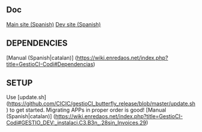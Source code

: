 Doc
----------------
[Main site (Spanish)](https://wiki.enredaos.net/index.php?title=GestioCI)
[Dev site (Spanish)](https://wiki.enredaos.net/index.php?title=GestioCI-Desarrollo)

DEPENDENCIES
------------------
[Manual (Spanish|catalan)] (https://wiki.enredaos.net/index.php?title=GestioCI-Codi#Dependencias)

SETUP
--------------------
Use 
[update.sh] (https://github.com/CICIC/gestioCI_butterfly_release/blob/master/update.sh) to get started. Migrating APPs in proper order is good!
[Manual (Spanish|catalan)] (https://wiki.enredaos.net/index.php?title=GestioCI-Codi#GESTIO_DEV:_instalaci.C3.B3n_.28sin_Invoices.29)
